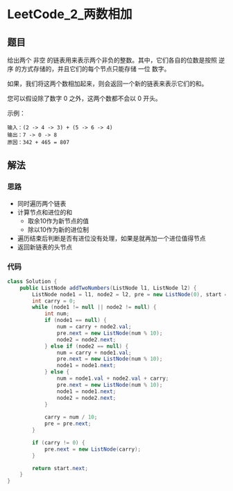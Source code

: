 # LeetCode_2_两数相加
## 题目
给出两个 非空 的链表用来表示两个非负的整数。其中，它们各自的位数是按照 逆序 的方式存储的，并且它们的每个节点只能存储 一位 数字。

如果，我们将这两个数相加起来，则会返回一个新的链表来表示它们的和。

您可以假设除了数字 0 之外，这两个数都不会以 0 开头。

示例：
```
输入：(2 -> 4 -> 3) + (5 -> 6 -> 4)
输出：7 -> 0 -> 8
原因：342 + 465 = 807
```
## 解法
### 思路
- 同时遍历两个链表
- 计算节点和进位的和
    - 取余10作为新节点的值
    - 除以10作为新的进位制
- 遍历结束后判断是否有进位没有处理，如果是就再加一个进位值得节点
- 返回新链表的头节点
### 代码
```java
class Solution {
    public ListNode addTwoNumbers(ListNode l1, ListNode l2) {
        ListNode node1 = l1, node2 = l2, pre = new ListNode(0), start = pre;
        int carry = 0;
        while (node1 != null || node2 != null) {
            int num;
            if (node1 == null) {
                num = carry + node2.val;
                pre.next = new ListNode(num % 10);
                node2 = node2.next;
            } else if (node2 == null) {
                num = carry + node1.val;
                pre.next = new ListNode(num % 10);
                node1 = node1.next;
            } else {
                num = node1.val + node2.val + carry;
                pre.next = new ListNode(num % 10);
                node1 = node1.next;
                node2 = node2.next;
            }
            
            carry = num / 10;
            pre = pre.next;
        }

        if (carry != 0) {
            pre.next = new ListNode(carry);
        }

        return start.next;
    }
}
```